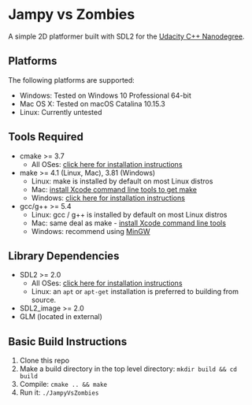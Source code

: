 # Jampy vs Zombies

A simple 2D platformer built with SDL2 for the [Udacity C++ Nanodegree](https://www.udacity.com/course/c-plus-plus-nanodegree--nd213).

## Platforms

The following platforms are supported:
* Windows: Tested on Windows 10 Professional 64-bit
* Mac OS X: Tested on macOS Catalina 10.15.3
* Linux: Currently untested

## Tools Required

* cmake >= 3.7
  * All OSes: [click here for installation instructions](https://cmake.org/install/)
* make >= 4.1 (Linux, Mac), 3.81 (Windows)
  * Linux: make is installed by default on most Linux distros
  * Mac: [install Xcode command line tools to get make](https://developer.apple.com/xcode/features/)
  * Windows: [click here for installation instructions](http://gnuwin32.sourceforge.net/packages/make.htm)
* gcc/g++ >= 5.4
  * Linux: gcc / g++ is installed by default on most Linux distros
  * Mac: same deal as make - [install Xcode command line tools](https://developer.apple.com/xcode/features/)
  * Windows: recommend using [MinGW](http://www.mingw.org/)

## Library Dependencies

* SDL2 >= 2.0
  * All OSes: [click here for installation instructions](https://wiki.libsdl.org/Installation)
  * Linux: an `apt` or `apt-get` installation is preferred to building from source.
* SDL2_image >= 2.0
* GLM (located in external)

## Basic Build Instructions

1. Clone this repo
2. Make a build directory in the top level directory: `mkdir build && cd build`
3. Compile: `cmake .. && make`
4. Run it: `./JampyVsZombies`
